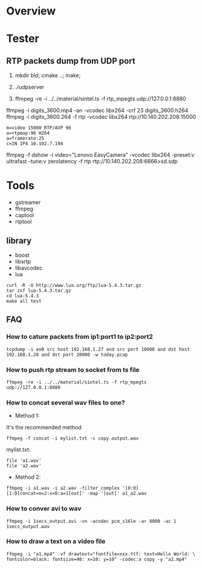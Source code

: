 # Overview

# Tester

## RTP packets dump from UDP port

1. mkdir bld; cmake ..; make;

2. ./udpserver

3. ffmpeg -re -i ../../material/sintel.ts -f rtp_mpegts udp://127.0.0.1:8880

ffmpeg -i digits_3600.mp4 -an -vcodec libx264 -crf 23 digits_3600.h264
ffmpeg -i digits_3600.264 -f rtp -vcodec libx264 rtp://10.140.202.208:15000

```
m=video 15000 RTP/AVP 96
a=rtpmap:96 H264
a=framerate:25
c=IN IP4 10.102.7.194
```

ffmpeg -f dshow -i video="Lenovo EasyCamera" -vcodec libx264 -preset:v ultrafast -tune:v zerolatency -f rtp rtp://10.140.202.208:6666>sd.sdp



# Tools

* gstreamer
* ffmpeg
* captool
* rtptool

## library

* boost
* libsrtp
* libavcodec
* lua

```
curl -R -O http://www.lua.org/ftp/lua-5.4.3.tar.gz
tar zxf lua-5.4.3.tar.gz
cd lua-5.4.3
make all test
```

## FAQ

### How to cature packets from ip1:port1 to ip2:port2

```
tcpdump -i en0 src host 192.168.1.27 and src port 10000 and dst host 192.168.1.28 and dst port 20000 -w today.pcap
```

### How to push rtp stream to socket from ts file

```
ffmpeg -re -i ../../material/sintel.ts -f rtp_mpegts udp://127.0.0.1:8880

```

### How to concat several wav files to one?

* Method 1:

It's the recommended method

```
ffmpeg -f concat -i mylist.txt -c copy output.wav 
```

mylist.txt:

```
file 'a1.wav'
file 'a2.wav'
```

* Method 2:


```
ffmpeg -i a1.wav -i a2.wav -filter_complex '[0:0][1:0]concat=n=2:v=0:a=1[out]' -map '[out]' a1_a2.wav

```


### How to conver avi to wav

```
ffmpeg -i 1secs_output.avi -vn -acodec pcm_s16le -ar 8000 -ac 1 1secs_output.wav

```

### How to draw a text on a video file
```
ffmpeg -i "a1.mp4" -vf drawtext="fontfile=xxx.ttf: text=Hello World: \
fontcolor=black: fontsize=40: x=10: y=10" -codec:a copy -y "a2.mp4"
```